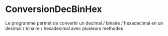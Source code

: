 # ConversionDecBinHex
Le programme permet de convertir un decimal / binaire / hexadecimal en un decimal / binaire / hexadecimal avec plusieurs methodes

